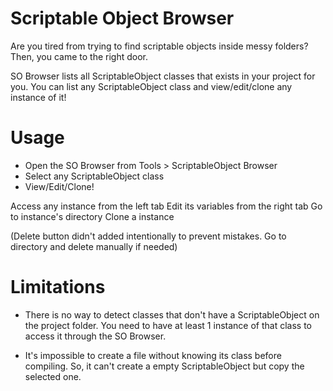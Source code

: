 # Scriptable Object Browser
Are you tired from trying to find scriptable objects inside messy folders?
Then, you came to the right door.

SO Browser lists all ScriptableObject classes that exists in your project for you.
You can list any ScriptableObject class and view/edit/clone any instance of it!

# Usage
- Open the SO Browser from Tools > ScriptableObject Browser
- Select any ScriptableObject class
- View/Edit/Clone!

Access any instance from the left tab
Edit its variables from the right tab
Go to instance's directory
Clone a instance

(Delete button didn't added intentionally to prevent mistakes. Go to directory and delete manually if needed)

# Limitations
- There is no way to detect classes that don't have a ScriptableObject on the project folder.
You need to have at least 1 instance of that class to access it through the SO Browser.

- It's impossible to create a file without knowing its class before compiling.
So, it can't create a empty ScriptableObject but copy the selected one.

